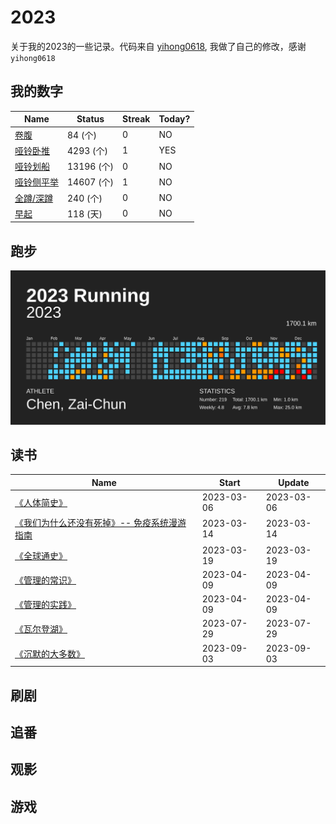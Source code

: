 # 2023
关于我的2023的一些记录。代码来自 [yihong0618](https://github.com/yihong0618/2021), 我做了自己的修改，感谢 `yihong0618`

## 我的数字

<!--START_SECTION:my_number-->
| Name | Status | Streak | Today? | 
 | ---- | ---- | ---- | ---- |
| [卷腹](https://github.com/chenzaichun/2023/issues/3) | 84 (个) | 0 | NO |
| [哑铃卧推](https://github.com/chenzaichun/2023/issues/5) | 4293 (个) | 1 | YES |
| [哑铃划船](https://github.com/chenzaichun/2023/issues/15) | 13196 (个) | 0 | NO |
| [哑铃侧平举](https://github.com/chenzaichun/2023/issues/4) | 14607 (个) | 1 | NO |
| [全蹲/深蹲](https://github.com/chenzaichun/2023/issues/1) | 240 (个) | 0 | NO |
| [早起](https://github.com/chenzaichun/2023/issues/10) | 118 (天) | 0 | NO |

<!--END_SECTION:my_number-->

## 跑步

![](https://raw.githubusercontent.com/chenzaichun/running_page/gh-pages/static/assets/github_2023.svg)


## 读书

<!--START_SECTION:my_read-->
| Name | Start | Update | 
 | ---- | ---- | ---- | 
| [《人体简史》](https://github.com/chenzaichun/2023/issues/8#issuecomment-1455308560) | 2023-03-06 | 2023-03-06 | 
| [《我们为什么还没有死掉》-- 免疫系统漫游指南](https://github.com/chenzaichun/2023/issues/8#issuecomment-1467273248) | 2023-03-14 | 2023-03-14 | 
| [《全球通史》](https://github.com/chenzaichun/2023/issues/8#issuecomment-1475150908) | 2023-03-19 | 2023-03-19 | 
| [《管理的常识》](https://github.com/chenzaichun/2023/issues/8#issuecomment-1501118899) | 2023-04-09 | 2023-04-09 | 
| [《管理的实践》](https://github.com/chenzaichun/2023/issues/8#issuecomment-1501119295) | 2023-04-09 | 2023-04-09 | 
| [《瓦尔登湖》](https://github.com/chenzaichun/2023/issues/8#issuecomment-1656696788) | 2023-07-29 | 2023-07-29 | 
| [《沉默的大多数》](https://github.com/chenzaichun/2023/issues/8#issuecomment-1703990866) | 2023-09-03 | 2023-09-03 | 

<!--END_SECTION:my_read-->

## 刷剧

<!--START_SECTION:my_drama-->
<!--END_SECTION:my_drama-->

## 追番

<!--START_SECTION:my_bangumi-->
<!--END_SECTION:my_bangumi-->

## 观影

<!--START_SECTION:my_movie-->
<!--END_SECTION:my_movie-->

## 游戏
<!--START_SECTION:my_game-->
<!--END_SECTION:my_game-->

